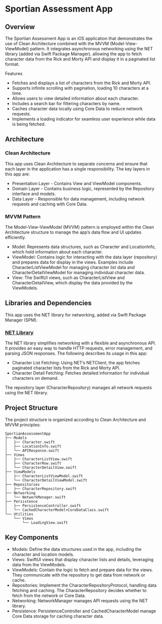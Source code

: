 # Sportian Assessment App

## Overview

The Sportian Assessment App is an iOS application that demonstrates the use of Clean Architecture combined with the MVVM (Model-View-ViewModel) pattern. It integrates asynchronous networking using the NET library (added via Swift Package Manager), allowing the app to fetch character data from the Rick and Morty API and display it in a paginated list format.

Features

- Fetches and displays a list of characters from the Rick and Morty API.
- Supports infinite scrolling with pagination, loading 10 characters at a time.
- Allows users to view detailed information about each character.
- Includes a search bar for filtering characters by name.
- Caches character data locally using Core Data to reduce network requests.
- Implements a loading indicator for seamless user experience while data is being fetched.

## Architecture

### Clean Architecture

This app uses Clean Architecture to separate concerns and ensure that each layer in the application has a single responsibility. The key layers in this app are:
- Presentation Layer - Contains View and ViewModel components.
- Domain Layer - Contains business logic, represented by the Repository interface and models.
- Data Layer - Responsible for data management, including network requests and caching with Core Data.

### MVVM Pattern

The Model-View-ViewModel (MVVM) pattern is employed within the Clean Architecture structure to manage the app’s data flow and UI updates efficiently.
- Model: Represents data structures, such as Character and LocationInfo, which hold information about each character.
- ViewModel: Contains logic for interacting with the data layer (repository) and prepares data for display in the views. Examples include CharacterListViewModel for managing character list data and CharacterDetailViewModel for managing individual character data.
- View: The SwiftUI views, such as CharacterListView and CharacterDetailView, which display the data provided by the ViewModels.

## Libraries and Dependencies

This app uses the NET library for networking, added via Swift Package Manager (SPM).

### [NET Library](https://github.com/jghg02/NET)

The NET library simplifies networking with a flexible and asynchronous API. It provides an easy way to handle HTTP requests, error management, and parsing JSON responses. The following describes its usage in this app:
- Character List Fetching: Using NET’s NETClient, the app fetches paginated character lists from the Rick and Morty API.
- Character Detail Fetching: Fetches detailed information for individual characters on demand.

The repository layer (CharacterRepository) manages all network requests using the NET library.

## Project Structure

The project structure is organized according to Clean Architecture and MVVM principles:

```
SportianAssessmentApp
├── Models
│   ├── Character.swift
│   ├── LocationInfo.swift
│   └── APIResponse.swift
├── Views
│   ├── CharacterListView.swift
│   ├── CharacterRow.swift
│   └── CharacterDetailView.swift
├── ViewModels
│   ├── CharacterListViewModel.swift
│   └── CharacterDetailViewModel.swift
├── Repositories
│   ├── CharacterRepository.swift
├── Networking
│   └── NetworkManager.swift
├── Persistence
│   ├── PersistenceController.swift
│   └── CachedCharacterModel+CoreDataClass.swift
└── Utilities
    └── Views
        └── LoadingView.swift
```

## Key Components

- Models: Define the data structures used in the app, including the character and location models.
- Views: SwiftUI views that display character lists and details, leveraging data from the ViewModels.
- ViewModels: Contain the logic to fetch and prepare data for the views. They communicate with the repository to get data from network or cache.
- Repositories: Implement the CharacterRepositoryProtocol, handling data fetching and caching. The CharacterRepository decides whether to fetch from the network or Core Data.
- Networking: NetworkManager manages API requests using the NET library.
- Persistence: PersistenceController and CachedCharacterModel manage Core Data storage for caching character data.

